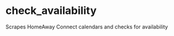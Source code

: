 check_availability
==================

Scrapes HomeAway Connect calendars and checks for availability
